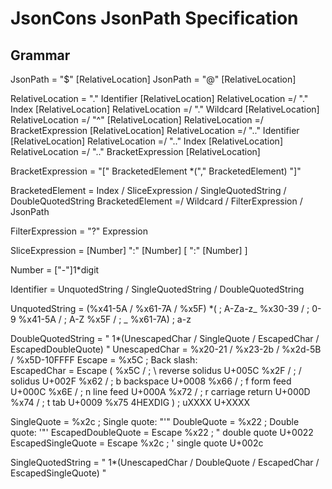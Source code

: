# JsonCons JsonPath Specification

## Grammar

JsonPath = "$" [RelativeLocation]
JsonPath = "@" [RelativeLocation]

RelativeLocation = "." Identifier [RelativeLocation]
RelativeLocation =/ "." Index [RelativeLocation]
RelativeLocation =/ "." Wildcard [RelativeLocation]
RelativeLocation =/ "^" [RelativeLocation]
RelativeLocation =/ BracketExpression [RelativeLocation]
RelativeLocation =/ ".." Identifier [RelativeLocation]
RelativeLocation =/ ".." Index [RelativeLocation]
RelativeLocation =/ ".." BracketExpression [RelativeLocation]

BracketExpression = "[" BracketedElement *("," BracketedElement) "]"

BracketedElement = Index / SliceExpression / SingleQuotedString / DoubleQuotedString
BracketedElement =/ Wildcard / FilterExpression / JsonPath

FilterExpression = "?" Expression

SliceExpression  = [Number] ":" [Number] [ ":" [Number] ]

Number            = ["-"]1*digit

Identifier = UnquotedString / SingleQuotedString / DoubleQuotedString

UnquotedString   = (%x41-5A / %x61-7A / %x5F) *(  ; A-Za-z_
                        %x30-39  /  ; 0-9
                        %x41-5A /  ; A-Z
                        %x5F    /  ; _
                        %x61-7A)   ; a-z

DoubleQuotedString     = " 1*(UnescapedChar / SingleQuote / EscapedChar / EscapedDoubleQuote) "
UnescapedChar    = %x20-21 / %x23-2b / %x2d-5B / %x5D-10FFFF
Escape            = %x5C   ; Back slash: \
EscapedChar      = Escape (
                        %x5C /          ; \    reverse solidus U+005C
                        %x2F /          ; /    solidus         U+002F
                        %x62 /          ; b    backspace       U+0008
                        %x66 /          ; f    form feed       U+000C
                        %x6E /          ; n    line feed       U+000A
                        %x72 /          ; r    carriage return U+000D
                        %x74 /          ; t    tab             U+0009
                        %x75 4HEXDIG )  ; uXXXX                U+XXXX

SingleQuote             = %x2c   ; Single quote: "'"
DoubleQuote             = %x22   ; Double quote: '"'
EscapedDoubleQuote      = Escape %x22          ; "    double quote  U+0022
EscapedSingleQuote      = Escape %x2c          ; '    single quote  U+002c

SingleQuotedString     = " 1*(UnescapedChar / DoubleQuote / EscapedChar / EscapedSingleQuote) "

